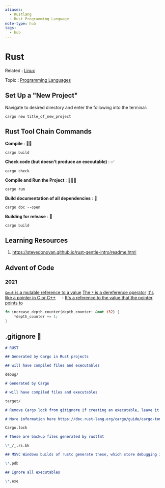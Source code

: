 ```yaml
---
aliases:
  - Rustlang
  - Rust Programming Language
note-type: hub
tags:
  - hub
---
```


# Rust

Related : [Linux](Linux.md)

Topic : [Programming Languages](Programming%20Languages.md)

## Set Up a "New Project"

Navigate to desired directory and enter the following into the terminal:

```cli
cargo new title_of_new_project
```

## Rust Tool Chain Commands

**Compile** : 🧑‍💻

```cli
cargo build
```

**Check code (but doesn't produce an executable)** : ✅

```cli
cargo check
```

**Compile and Run the Project** : 🧑‍💻🏃

```cli
cargo run
```

**Build documentation of all dependencies** : 📄

```cli
cargo doc --open
```

**Building for release** : 📢

```cli
cargo build
```

## Learning Resources

1. <https://stevedonovan.github.io/rust-gentle-intro/readme.html>

## Advent of Code

### 2021

[`&mut` is a mutable reference to a value](https://doc.rust-lang.org/reference/expressions/reference-expr.html#mutable-references)
[The `*` is a dereference operator](https://doc.rust-lang.org/reference/expressions/operator-expr.html#the-dereference-operator)
[It's like a pointer in C or C++](https://www.geeksforgeeks.org/cpp-pointers/)
    - [It's a reference to the value that the pointer points to](https://stackoverflow.com/questions/3730019/what-is-the-difference-between-a-pointer-variable-and-a-pointer)

```rust
fn increase_depth_counter(depth_counter: &mut i32) {
    *depth_counter += 1;
}
```

## .gitignore 🤷

```md
# RUST

## Generated by Cargo in Rust projects

## will have compiled files and executables

debug/

# Generated by Cargo

# will have compiled files and executables

target/

# Remove Cargo.lock from gitignore if creating an executable, leave it for libraries

# More information here https://doc.rust-lang.org/cargo/guide/cargo-toml-vs-cargo-lock.html

Cargo.lock

# These are backup files generated by rustfmt

\*_/_.rs.bk

## MSVC Windows builds of rustc generate these, which store debugging information

\*.pdb

## Ignore all executables

\*.exe
```
